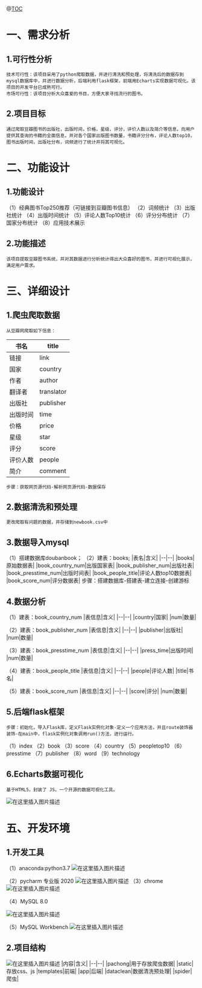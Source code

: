 ﻿@[TOC](设计文档)
# 一、需求分析
## 1.可行性分析
	技术可行性：该项目采用了python爬取数据，并进行清洗和预处理，将清洗后的数据存到mysql数据库中，并进行数据分析，后端利用flask框架，前端用Echarts实现数据可视化。该项目的开发平台已成熟可行。
	市场可行性：该项目分析大众喜爱的书目，方便大家寻找流行的图书。
## 2.项目目标
	通过爬取豆瓣图书的出版社，出版时间，价格，星级，评分，评价人数以及简介等信息，向用户提供其查询的书籍的全面信息，并对各个国家出版图书数量，书籍评分分布，评论人数top10，图书出版时间，出版社分布，词频进行了统计并将其可视化。
# 二、功能设计
## 1.功能设计
（1）经典图书Top250推荐（可链接到豆瓣图书信息）
（2）词频统计
（3）出版社统计
（4）出版时间统计
（5）评论人数Top10统计
（6）评分分布统计
（7）国家分布统计
（8）应用技术展示
## 2.功能描述
	该项目提取豆瓣图书系统，并对其数据进行分析统计得出大众喜好的图书，并进行可视化展示，满足用户需求。
# 三、详细设计
## 1.爬虫爬取数据
	从豆瓣网爬取如下信息：
|书名|title|
|--|--|
|链接|link|
|国家|country|
|作者|author|
|翻译者|translator|
|出版社|publisher|
|出版时间|time|
|价格|price|
|星级|star|
|评分|score|
|评价人数|people|
|简介|comment|
	步骤：获取网页源代码-解析网页源代码-数据保存
## 2.数据清洗和预处理
	更改爬取有问题的数据，并存储到newbook.csv中
## 3.数据导入mysql
（1）搭建数据库doubanbook；
（2）建表：books;
|表名|含义|
|--|--|
|books|原始数据表|
|book_country_num|出版国家表|
|book_publisher_num|出版社表|
|book_presstime_num|出版时间表|
|book_people_title|评论人数top10数据表|
|book_score_num|评分数据表|
	步骤：搭建数据库-搭建表-建立连接-创建游标
## 4.数据分析
（1）建表：book_country_num
|表信息|含义|
|--|--|
|country|国家|
|num|数量|

（2）建表：book_publisher_num
|表信息|含义|
|--|--|
|publisher|出版社|
|num|数量|

（3）建表：book_presstime_num
|表信息|含义|
|--|--|
|press_time|出版时间|
|num|数量|

（4）建表：book_people_title
|表信息|含义|
|--|--|
|people|评论人数|
|title|书名|

（5）建表：book_score_num
|表信息|含义|
|--|--|
|score|评分|
|num|数量|
## 5.后端flask框架
	步骤：初始化，导入Flask库，定义Flask实例化对象-定义一个应用方法，并且route装饰器装饰-在main中，flask实例化对象调用run()方法，进行运行。
（1）index
（2）book
（3）score
（4）country
（5）peopletop10
（6）presstime
（7）publisher
（8）word
（9）technology
## 6.Echarts数据可视化
	基于HTML5，封装了 JS，一个开源的数据可视化工具。
![在这里插入图片描述](https://img-blog.csdnimg.cn/f0ea3e89acde4a309c04e993928c6bff.png)
# 五、开发环境
## 1.开发工具
（1）anaconda:python3.7
![在这里插入图片描述](https://img-blog.csdnimg.cn/346ac6647a4c41fa93aaa55c86dc7ba3.png)

（2）pycharm 专业版 2020
![在这里插入图片描述](https://img-blog.csdnimg.cn/fad8e13787d94dee8a219a0d37243b66.png)
（3）chrome 
![在这里插入图片描述](https://img-blog.csdnimg.cn/c42ec4bf81d64db9997d50d7c51b5ae5.png)

（4）MySQL 8.0

![在这里插入图片描述](https://img-blog.csdnimg.cn/1e0d0df4c5ad414790f4660838445aaa.png)


（5）MySQL Workbench
![在这里插入图片描述](https://img-blog.csdnimg.cn/2ec5380777d54592a0b136cb88169151.png)
## 2.项目结构
![在这里插入图片描述](https://img-blog.csdnimg.cn/f3dd318a49734c36b6da278de1f0d377.png)
|内容|含义|
|--|--|
|pachong|用于存放爬虫数据|
|static|存放css、js
|templates|前端|
|app|后端|
|dataclean|数据清洗预处理|
|spider|爬虫|


